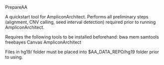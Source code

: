 PrepareAA

A quickstart tool for AmpliconArchitect. Performs all preliminary steps (alignment, CNV calling, seed interval detection) required prior to running AmpliconArchitect.

Requires the following tools to be installed beforehand:
bwa mem
samtools
freebayes
Canvas
AmpliconArchitect

Files in hg19/ folder must be placed into $AA_DATA_REPO/hg19 folder prior to using.

